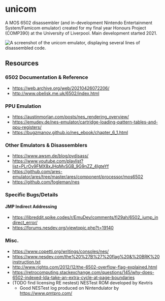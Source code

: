 ﻿# unicom

A MOS 6502 disassembler (and in-development Nintendo Entertainment System/Famicom emulator) created for my final year Honours Project (COMP390) at the University of Liverpool.
Main development started 2021.

![A screenshot of the unicom emulator, displaying several lines of disassembled code.](https://i.imgur.com/fWkYqYF.png)

## Resources
### 6502 Documentation & Reference
* https://web.archive.org/web/20210426072206/
* http://www.obelisk.me.uk/6502/index.html

### PPU Emulation
* https://austinmorlan.com/posts/nes_rendering_overview/
* https://emudev.de/nes-emulator/cartridge-loading-pattern-tables-and-ppu-registers/
* https://bugzmanov.github.io/nes_ebook/chapter_6_1.html

### Other Emulators & Disassemblers
* https://www.awsm.de/blog/pydisass/
* https://www.youtube.com/playlist?list=PLrOv9FMX8xJHqMvSGB_9G9nZZ_4IgteYf
* https://github.com/ares-emulator/ares/tree/master/ares/component/processor/mos6502
* https://github.com/fogleman/nes

### Specific Bugs/Details
#### JMP Indirect Addressing
* https://libreddit.spike.codes/r/EmuDev/comments/fi29ah/6502_jump_indirect_error/
* https://forums.nesdev.org/viewtopic.php?t=19140

### Misc.
* https://www.copetti.org/writings/consoles/nes/
* https://www.nesdev.com/the%20%27B%27%20flag%20&%20BRK%20instruction.txt
* http://www.righto.com/2012/12/the-6502-overflow-flag-explained.html
* https://retrocomputing.stackexchange.com/questions/145/why-does-6502-indexed-lda-take-an-extra-cycle-at-page-boundaries
* (TODO find licensing RE nestest) NESTest ROM developed by Kevtris
    * Good NESTest log produced on Nintendulator by https://www.qmtpro.com/ 
